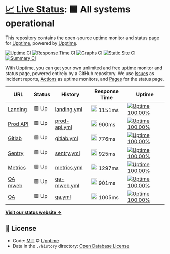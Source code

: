 # [📈 Live Status](https://demo.upptime.js.org): <!--live status--> **🟩 All systems operational**

This repository contains the open-source uptime monitor and status page for [Upptime](https://upptime.js.org), powered by [Upptime](https://github.com/upptime/upptime).

[![Uptime CI](https://github.com/koj-co/upptime/workflows/Uptime%20CI/badge.svg)](https://github.com/koj-co/upptime/actions?query=workflow%3A%22Uptime+CI%22)
[![Response Time CI](https://github.com/koj-co/upptime/workflows/Response%20Time%20CI/badge.svg)](https://github.com/koj-co/upptime/actions?query=workflow%3A%22Response+Time+CI%22)
[![Graphs CI](https://github.com/koj-co/upptime/workflows/Graphs%20CI/badge.svg)](https://github.com/koj-co/upptime/actions?query=workflow%3A%22Graphs+CI%22)
[![Static Site CI](https://github.com/koj-co/upptime/workflows/Static%20Site%20CI/badge.svg)](https://github.com/koj-co/upptime/actions?query=workflow%3A%22Static+Site+CI%22)
[![Summary CI](https://github.com/koj-co/upptime/workflows/Summary%20CI/badge.svg)](https://github.com/koj-co/upptime/actions?query=workflow%3A%22Summary+CI%22)

With [Upptime](https://upptime.js.org), you can get your own unlimited and free uptime monitor and status page, powered entirely by a GitHub repository. We use [Issues](https://github.com/upptime/upptime/issues) as incident reports, [Actions](https://github.com/upptime/upptime/actions) as uptime monitors, and [Pages](https://demo.upptime.js.org) for the status page.

<!--start: status pages-->
<!-- This summary is generated by Upptime (https://github.com/upptime/upptime) -->
<!-- Do not edit this manually, your changes will be overwritten -->

| URL                                            | Status | History                                                                                | Response Time                                                                 | Uptime                                                                                                                                                                                                           |
| ---------------------------------------------- | ------ | -------------------------------------------------------------------------------------- | ----------------------------------------------------------------------------- | ---------------------------------------------------------------------------------------------------------------------------------------------------------------------------------------------------------------- |
| [Landing](https://anar.biz)                    | 🟩 Up  | [landing.yml](https://github.com/absk1317/uptime/commits/master/history/landing.yml)   | <img alt="Response time graph" src="./graphs/landing.png" height="20"> 1151ms | [![Uptime 100.00%](https://img.shields.io/endpoint?url=https%3A%2F%2Fraw.githubusercontent.com%2Fabsk1317%2Fuptime%2Fmaster%2Fapi%2Flanding%2Fuptime.json)](https://upptime.github.io/upptime/history/landing)   |
| [Prod API](https://api.anar.biz/public/health) | 🟩 Up  | [prod-api.yml](https://github.com/absk1317/uptime/commits/master/history/prod-api.yml) | <img alt="Response time graph" src="./graphs/prod-api.png" height="20"> 900ms | [![Uptime 100.00%](https://img.shields.io/endpoint?url=https%3A%2F%2Fraw.githubusercontent.com%2Fabsk1317%2Fuptime%2Fmaster%2Fapi%2Fprod-api%2Fuptime.json)](https://upptime.github.io/upptime/history/prod-api) |
| [Gitlab](https://vault.anar.biz)               | 🟩 Up  | [gitlab.yml](https://github.com/absk1317/uptime/commits/master/history/gitlab.yml)     | <img alt="Response time graph" src="./graphs/gitlab.png" height="20"> 776ms   | [![Uptime 100.00%](https://img.shields.io/endpoint?url=https%3A%2F%2Fraw.githubusercontent.com%2Fabsk1317%2Fuptime%2Fmaster%2Fapi%2Fgitlab%2Fuptime.json)](https://upptime.github.io/upptime/history/gitlab)     |
| [Sentry](https://sentry.anar.biz)              | 🟩 Up  | [sentry.yml](https://github.com/absk1317/uptime/commits/master/history/sentry.yml)     | <img alt="Response time graph" src="./graphs/sentry.png" height="20"> 925ms   | [![Uptime 100.00%](https://img.shields.io/endpoint?url=https%3A%2F%2Fraw.githubusercontent.com%2Fabsk1317%2Fuptime%2Fmaster%2Fapi%2Fsentry%2Fuptime.json)](https://upptime.github.io/upptime/history/sentry)     |
| [Metrics](https://metrics.anar.biz)            | 🟩 Up  | [metrics.yml](https://github.com/absk1317/uptime/commits/master/history/metrics.yml)   | <img alt="Response time graph" src="./graphs/metrics.png" height="20"> 1297ms | [![Uptime 100.00%](https://img.shields.io/endpoint?url=https%3A%2F%2Fraw.githubusercontent.com%2Fabsk1317%2Fuptime%2Fmaster%2Fapi%2Fmetrics%2Fuptime.json)](https://upptime.github.io/upptime/history/metrics)   |
| [QA mweb](https://staging.anar.biz)            | 🟩 Up  | [qa-mweb.yml](https://github.com/absk1317/uptime/commits/master/history/qa-mweb.yml)   | <img alt="Response time graph" src="./graphs/qa-mweb.png" height="20"> 901ms  | [![Uptime 100.00%](https://img.shields.io/endpoint?url=https%3A%2F%2Fraw.githubusercontent.com%2Fabsk1317%2Fuptime%2Fmaster%2Fapi%2Fqa-mweb%2Fuptime.json)](https://upptime.github.io/upptime/history/qa-mweb)   |
| [QA](https://qa.anar.biz/public/health)        | 🟩 Up  | [qa.yml](https://github.com/absk1317/uptime/commits/master/history/qa.yml)             | <img alt="Response time graph" src="./graphs/qa.png" height="20"> 1005ms      | [![Uptime 100.00%](https://img.shields.io/endpoint?url=https%3A%2F%2Fraw.githubusercontent.com%2Fabsk1317%2Fuptime%2Fmaster%2Fapi%2Fqa%2Fuptime.json)](https://upptime.github.io/upptime/history/qa)             |

<!--end: status pages-->

[**Visit our status website →**](https://demo.upptime.js.org)

## 📄 License

- Code: [MIT](./LICENSE) © [Upptime](https://upptime.js.org)
- Data in the `./history` directory: [Open Database License](https://opendatacommons.org/licenses/odbl/1-0/)
